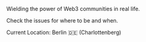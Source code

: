 Wielding the power of Web3 communities in real life.

Check the issues for where to be and when.

Current Location: Berlin 🇩🇪 (Charlottenberg)